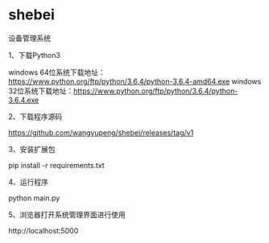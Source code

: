 # shebei
设备管理系统

1、下载Python3

windows 64位系统下载地址：https://www.python.org/ftp/python/3.6.4/python-3.6.4-amd64.exe
windows 32位系统下载地址：https://www.python.org/ftp/python/3.6.4/python-3.6.4.exe

2、下载程序源码

https://github.com/wangyupeng/shebei/releases/tag/v1

3、安装扩展包

pip install -r requirements.txt


4、运行程序

python main.py


5、浏览器打开系统管理界面进行使用

http://localhost:5000
